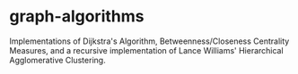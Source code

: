 # graph-algorithms
Implementations of Dijkstra's Algorithm, Betweenness/Closeness Centrality Measures, and a recursive implementation of Lance Williams' Hierarchical Agglomerative Clustering.
